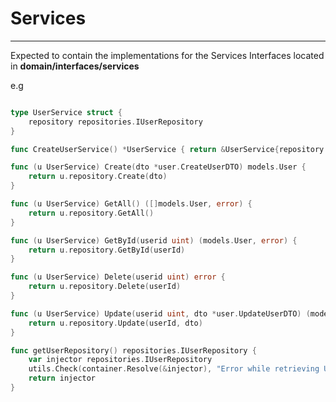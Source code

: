 # Services

---

<p>Expected to contain the implementations for the Services Interfaces located in <b>domain/interfaces/services</b></p>
<p>e.g</p>

```go

type UserService struct {
	repository repositories.IUserRepository
}

func CreateUserService() *UserService { return &UserService{repository: getUserRepository()} }

func (u UserService) Create(dto *user.CreateUserDTO) models.User {
	return u.repository.Create(dto)
}

func (u UserService) GetAll() ([]models.User, error) {
	return u.repository.GetAll()
}

func (u UserService) GetById(userid uint) (models.User, error) {
	return u.repository.GetById(userId)
}

func (u UserService) Delete(userid uint) error {
	return u.repository.Delete(userId)
}

func (u UserService) Update(userid uint, dto *user.UpdateUserDTO) (models.User, error) {
	return u.repository.Update(userId, dto)
}

func getUserRepository() repositories.IUserRepository {
	var injector repositories.IUserRepository
	utils.Check(container.Resolve(&injector), "Error while retrieving UserRepository instance")
	return injector
}
```